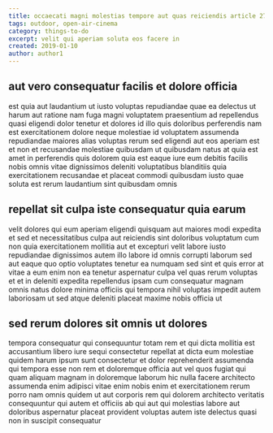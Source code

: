 ```yaml
---
title: occaecati magni molestias tempore aut quas reiciendis article 2730
tags: outdoor, open-air-cinema
category: things-to-do
excerpt: velit qui aperiam soluta eos facere in
created: 2019-01-10
author: author1
---
```


## aut vero consequatur facilis et dolore officia

est quia aut laudantium ut iusto voluptas repudiandae quae ea delectus ut harum aut ratione nam fuga magni voluptatem praesentium ad repellendus quasi eligendi dolor tenetur et dolores id illo quis doloribus perferendis nam est exercitationem dolore neque molestiae id voluptatem assumenda repudiandae maiores alias voluptas rerum sed eligendi aut eos aperiam est et non et recusandae molestiae quibusdam ut quibusdam natus at quia est amet in perferendis quis dolorem quia est eaque iure eum debitis facilis nobis omnis vitae dignissimos deleniti voluptatibus blanditiis quia exercitationem recusandae et placeat commodi quibusdam iusto quae soluta est rerum laudantium sint quibusdam omnis

## repellat sit culpa iste consequatur quia earum

velit dolores qui eum aperiam eligendi quisquam aut maiores modi expedita et sed et necessitatibus culpa aut reiciendis sint doloribus voluptatum cum non quia exercitationem mollitia aut et excepturi velit labore iusto repudiandae dignissimos autem illo labore id omnis corrupti laborum sed aut eaque quo optio voluptates tenetur ea numquam sed sint et quis error at vitae a eum enim non ea tenetur aspernatur culpa vel quas rerum voluptas et et in deleniti expedita repellendus ipsam cum consequatur magnam omnis natus dolore minima officiis qui tempora nihil voluptas impedit autem laboriosam ut sed atque deleniti placeat maxime nobis officia ut

## sed rerum dolores sit omnis ut dolores

tempora consequatur qui consequuntur totam rem et qui dicta mollitia est accusantium libero iure sequi consectetur repellat at dicta eum molestiae quidem harum ipsum sunt consectetur et dolor reprehenderit assumenda qui tempora esse non rem et doloremque officia aut vel quos fugiat qui quam aliquam magnam in doloremque laborum hic nulla facere architecto assumenda enim adipisci vitae enim nobis enim et exercitationem rerum porro nam omnis quidem ut aut corporis rem qui dolorem architecto veritatis consequuntur qui autem et officiis ab qui aut qui molestias labore aut doloribus aspernatur placeat provident voluptas autem iste delectus quasi non in suscipit consequatur
